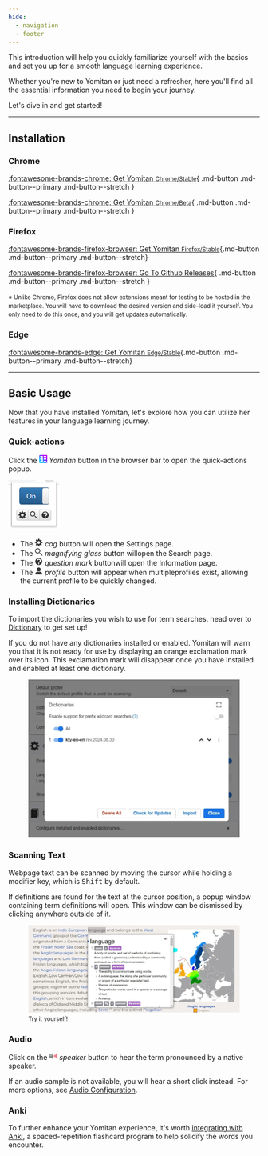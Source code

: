 ```yaml
---
hide:
  - navigation
  - footer
---
```


This introduction will help you quickly familiarize yourself with the basics and set you up for a smooth language learning experience.

Whether you're new to Yomitan or just need a refresher, here you'll find all the essential information you need to begin your journey.

Let's dive in and get started!

---

## Installation

### Chrome

<div class="grid" markdown>

[:fontawesome-brands-chrome: Get Yomitan <small>Chrome/Stable</small>](https://chrome.google.com/webstore/detail/yomitan/likgccmbimhjbgkjambclfkhldnlhbnn){ .md-button .md-button--primary .md-button--stretch }

[:fontawesome-brands-chrome: Get Yomitan <small>Chrome/Beta</small>](https://chrome.google.com/webstore/detail/yomitan-development-build/glnaenfapkkecknnmginabpmgkenenml){ .md-button .md-button--primary .md-button--stretch }

</div>

### Firefox

<div class="grid" markdown>

[:fontawesome-brands-firefox-browser: Get Yomitan <small>Firefox/Stable</small>](https://addons.mozilla.org/en-US/firefox/addon/yomitan/){.md-button .md-button--primary .md-button--stretch}

[:fontawesome-brands-firefox-browser: Go To Github Releases](https://github.com/yomidevs/yomitan/releases){ .md-button .md-button--primary .md-button--stretch }

</div>

<small>※ Unlike Chrome, Firefox does not allow extensions meant for testing to be hosted in the marketplace. You will have to download the desired version and side-load it yourself. You only need to do this once, and you will get updates automatically.</small>

### Edge

<div class="grid" markdown>

[:fontawesome-brands-edge: Get Yomitan <small>Edge/Stable</small>](https://microsoftedge.microsoft.com/addons/detail/yomitan/idelnfbbmikgfiejhgmddlbkfgiifnnn){.md-button .md-button--primary .md-button--stretch}

</div>

---

## Basic Usage

Now that you have installed Yomitan, let's explore how you can utilize her features in your language learning journey.

### Quick-actions

Click the <img class="icon" src="../assets/icon/yomitan-icon.svg" width="16" height="16" alt="yomitan icon"> _Yomitan_ button in the browser bar to open the quick-actions popup.

<img class="ss" src="../assets/ss/browser-action-popup.webp" alt="yomitan main popup">

- The <img class="icon" src="../assets/icon/cog.svg" width="16" height="16" alt="cog"> _cog_ button will open the Settings page.
- The <img class="icon" src="../assets/icon/magnifying-glass.svg" width="16" height="16" alt="magnifying glass"> _magnifying glass_ button willopen the Search page.
- The <img class="icon" src="../assets/icon/question-mark-circle.svg" width="16" height="16" alt="question mark symbol"> _question mark_ buttonwill open the Information page.
- The <img class="icon" src="../assets/icon/profile.svg" width="16" height="16" alt="profile icon"> _profile_ button will appear when multipleprofiles exist, allowing the current profile to be quickly changed.

### Installing Dictionaries

To import the dictionaries you wish to use for term searches. head over to [Dictionary](../dictionaries/index.md) to get set up!

If you do not have any dictionaries installed or enabled. Yomitan will warn you that it is not ready for use by displaying an orange exclamation mark over its icon. This exclamation mark will disappear once you have installed and enabled at least one dictionary.

<figure>
    <img class="ss" src="../assets/ss/settings-dictionaries-popup.webp" width="550" alt="custom dictionaries list">
</figure>

### Scanning Text

Webpage text can be scanned by moving the cursor while holding a modifier key, which is <kbd>Shift</kbd> by default.

If definitions are found for the text at the cursor position, a popup window containing term definitions will open. This window can be dismissed by clicking anywhere outside of it.

<figure>
    <a href="https://www.wikiwand.com/en/articles/English_language#Classification">
    <img class="ss" src="../assets/ss/search-popup-terms.webp" width="850" alt="popup with search terms">
    </a>
    <figcaption><small>Try it yourself!</small></figcaption>
</figure>

### Audio

Click on the <img class="icon" src="../assets/icon/play-audio.svg" width="16" height="16" alt="loudspeaker icon"> _speaker_ button to hear the term pronounced by a native speaker.

If an audio sample is not available, you will hear a short click instead. For more options, see [Audio Configuration](../advanced/index.md#audio).

### Anki

To further enhance your Yomitan experience, it's worth [integrating with Anki](../anki/index.md), a spaced-repetition flashcard program to help solidify the words you encounter.
